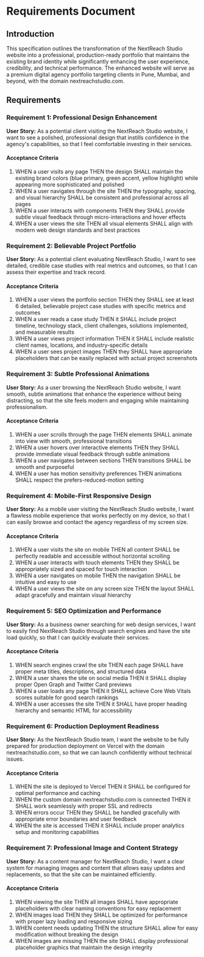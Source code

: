 # Requirements Document

## Introduction

This specification outlines the transformation of the NextReach Studio website into a professional, production-ready portfolio that maintains the existing brand identity while significantly enhancing the user experience, credibility, and technical performance. The enhanced website will serve as a premium digital agency portfolio targeting clients in Pune, Mumbai, and beyond, with the domain nextreachstudio.com.

## Requirements

### Requirement 1: Professional Design Enhancement

**User Story:** As a potential client visiting the NextReach Studio website, I want to see a polished, professional design that instills confidence in the agency's capabilities, so that I feel comfortable investing in their services.

#### Acceptance Criteria

1. WHEN a user visits any page THEN the design SHALL maintain the existing brand colors (blue primary, green accent, yellow highlight) while appearing more sophisticated and polished
2. WHEN a user navigates through the site THEN the typography, spacing, and visual hierarchy SHALL be consistent and professional across all pages
3. WHEN a user interacts with components THEN they SHALL provide subtle visual feedback through micro-interactions and hover effects
4. WHEN a user views the site THEN all visual elements SHALL align with modern web design standards and best practices

### Requirement 2: Believable Project Portfolio

**User Story:** As a potential client evaluating NextReach Studio, I want to see detailed, credible case studies with real metrics and outcomes, so that I can assess their expertise and track record.

#### Acceptance Criteria

1. WHEN a user views the portfolio section THEN they SHALL see at least 6 detailed, believable project case studies with specific metrics and outcomes
2. WHEN a user reads a case study THEN it SHALL include project timeline, technology stack, client challenges, solutions implemented, and measurable results
3. WHEN a user views project information THEN it SHALL include realistic client names, locations, and industry-specific details
4. WHEN a user sees project images THEN they SHALL have appropriate placeholders that can be easily replaced with actual project screenshots

### Requirement 3: Subtle Professional Animations

**User Story:** As a user browsing the NextReach Studio website, I want smooth, subtle animations that enhance the experience without being distracting, so that the site feels modern and engaging while maintaining professionalism.

#### Acceptance Criteria

1. WHEN a user scrolls through the page THEN elements SHALL animate into view with smooth, professional transitions
2. WHEN a user hovers over interactive elements THEN they SHALL provide immediate visual feedback through subtle animations
3. WHEN a user navigates between sections THEN transitions SHALL be smooth and purposeful
4. WHEN a user has motion sensitivity preferences THEN animations SHALL respect the prefers-reduced-motion setting

### Requirement 4: Mobile-First Responsive Design

**User Story:** As a mobile user visiting the NextReach Studio website, I want a flawless mobile experience that works perfectly on my device, so that I can easily browse and contact the agency regardless of my screen size.

#### Acceptance Criteria

1. WHEN a user visits the site on mobile THEN all content SHALL be perfectly readable and accessible without horizontal scrolling
2. WHEN a user interacts with touch elements THEN they SHALL be appropriately sized and spaced for touch interaction
3. WHEN a user navigates on mobile THEN the navigation SHALL be intuitive and easy to use
4. WHEN a user views the site on any screen size THEN the layout SHALL adapt gracefully and maintain visual hierarchy

### Requirement 5: SEO Optimization and Performance

**User Story:** As a business owner searching for web design services, I want to easily find NextReach Studio through search engines and have the site load quickly, so that I can quickly evaluate their services.

#### Acceptance Criteria

1. WHEN search engines crawl the site THEN each page SHALL have proper meta titles, descriptions, and structured data
2. WHEN a user shares the site on social media THEN it SHALL display proper Open Graph and Twitter Card previews
3. WHEN a user loads any page THEN it SHALL achieve Core Web Vitals scores suitable for good search rankings
4. WHEN a user accesses the site THEN it SHALL have proper heading hierarchy and semantic HTML for accessibility

### Requirement 6: Production Deployment Readiness

**User Story:** As the NextReach Studio team, I want the website to be fully prepared for production deployment on Vercel with the domain nextreachstudio.com, so that we can launch confidently without technical issues.

#### Acceptance Criteria

1. WHEN the site is deployed to Vercel THEN it SHALL be configured for optimal performance and caching
2. WHEN the custom domain nextreachstudio.com is connected THEN it SHALL work seamlessly with proper SSL and redirects
3. WHEN errors occur THEN they SHALL be handled gracefully with appropriate error boundaries and user feedback
4. WHEN the site is accessed THEN it SHALL include proper analytics setup and monitoring capabilities

### Requirement 7: Professional Image and Content Strategy

**User Story:** As a content manager for NextReach Studio, I want a clear system for managing images and content that allows easy updates and replacements, so that the site can be maintained efficiently.

#### Acceptance Criteria

1. WHEN viewing the site THEN all images SHALL have appropriate placeholders with clear naming conventions for easy replacement
2. WHEN images load THEN they SHALL be optimized for performance with proper lazy loading and responsive sizing
3. WHEN content needs updating THEN the structure SHALL allow for easy modification without breaking the design
4. WHEN images are missing THEN the site SHALL display professional placeholder graphics that maintain the design integrity